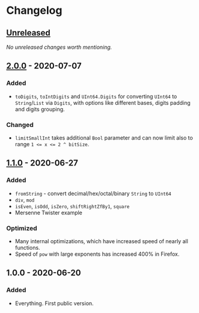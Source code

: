 # Changelog

## [Unreleased]

_No unreleased changes worth mentioning._

## [2.0.0] - 2020-07-07
### Added
- `toDigits`, `toIntDigits` and `UInt64.Digits` for converting `UInt64` to `String`/`List`
  via `Digits`, with options like different bases, digits padding and digits grouping.

### Changed
- `limitSmallInt` takes additional `Bool` parameter
  and can now limit also to range `1 <= x <= 2 ^ bitSize`.

## [1.1.0] - 2020-06-27
### Added
- `fromString` - convert decimal/hex/octal/binary `String` to `UInt64`
- `div`, `mod`
- `isEven`, `isOdd`, `isZero`, `shiftRightZfBy1`, `square`
- Mersenne Twister example

### Optimized
- Many internal optimizations, which have increased speed of nearly all functions.
- Speed of `pow` with large exponents has increased 400% in Firefox.

## 1.0.0 - 2020-06-20
### Added
- Everything. First public version.

[Unreleased]: https://github.com/malaire/elm-uint64/compare/2.0.0...HEAD
[2.0.0]: https://github.com/malaire/elm-uint64/compare/1.1.0...2.0.0
[1.1.0]: https://github.com/malaire/elm-uint64/compare/1.0.0...1.1.0
